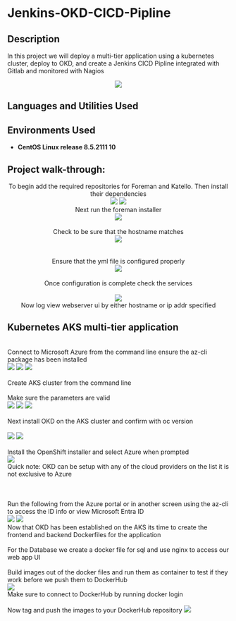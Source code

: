 # Jenkins-OKD-CICD-Pipline
<h2>Description</h2>
In this project we will deploy a multi-tier application using a kubernetes cluster, deploy to OKD, and create a Jenkins CICD Pipline integrated with Gitlab and monitored with Nagios 
<p align="center">
<img src="https://github.com/user-attachments/assets/6daaecae-75f4-40b4-ac1e-4ee0d789d18c"/>

<h2>Languages and Utilities Used</h2>



<h2>Environments Used </h2>

- <b>CentOS Linux release 8.5.2111
 10</b>

<h2>Project walk-through:</h2>
<p align="center">
 To begin add the required repositories for Foreman and Katello. Then install their dependencies  <br/>
<img src="https://github.com/user-attachments/assets/3c575f3e-b049-4253-b426-c32414c364cd"/>
 <img src="https://github.com/user-attachments/assets/1dcbe05e-ad71-42ba-b0a6-e898739b276c"/>
<br /> Next run the foreman installer <br/>
 <img src="https://github.com/user-attachments/assets/6897d7f4-1be5-4049-bc6f-c751fc62f3a2"/>
 <br /> 
 <br/> Check to be sure that the hostname matches <br/>
 <img src="https://github.com/user-attachments/assets/8b726cc7-de6d-42e1-8822-74fafd5feca9"/>
 <br />  
<br />
   <br/> Ensure that the yml file is configured properly  <br/> 
<img src="https://github.com/user-attachments/assets/9b72b69c-0fbb-4994-9301-b3e28d5b7422"/>
<br />
<br /> Once configuration is complete check the services <br/>
 <br/>
<img src="https://github.com/user-attachments/assets/83f466ef-e828-4a32-8a7c-834eaf5eaab2"/>
<br /> Now log view webserver ui by either hostname or ip addr specified <br/>
<h2> Kubernetes AKS multi-tier application </h2>
 <br /> Connect to Microsoft Azure from the command line ensure the az-cli package has been installed <br/>
 <img src="https://github.com/user-attachments/assets/4b20ed43-f3ca-406f-aa89-2ebc93fcbd08"/>
 <img src="https://github.com/user-attachments/assets/385d7272-2e53-4de1-b8af-c9d25be4b816"/>
 <img src="https://github.com/user-attachments/assets/56ae6689-94bf-45fa-966d-f2626931bec4"/>
 <br/>
 <br/> Create AKS cluster from the command line <br/> 
 <br/> Make sure the parameters are valid <br/>
 <img src="https://github.com/user-attachments/assets/1e6e60ef-200a-44ed-a54f-a3cf5c5a42ce"/>
 <img src="https://github.com/user-attachments/assets/e84a1931-985a-4b5f-9a22-b99f7dc7cc14"/>
 <img src="https://github.com/user-attachments/assets/23a92a6a-39b9-4661-8dea-cddac03a8a19"/>
<br/>
<br /> Next install OKD on the AKS cluster and confirm with oc version <br/>
 <br/>
<img src="https://github.com/user-attachments/assets/91dbc162-35e5-434e-95ea-2663a9d266c3"/>
 <img src="https://github.com/user-attachments/assets/648c3887-de5d-4386-bb8e-783e11b48459"/>
<br />
<br /> Install the OpenShift installer and select Azure when prompted   <br/> 
 <img src="https://github.com/user-attachments/assets/59d0086a-b972-4fe1-b1ee-933f756bd15a"/>
 <br/> Quick note: OKD can be setup with any of the cloud providers on the list it is not exclusive to Azure <br/>
 <br/>
 <br/>
 <br/> Run the following from the Azure portal or in another screen using the az-cli to access the ID info or view Microsoft Entra ID <br/>
 <img src="https://github.com/user-attachments/assets/12eab14d-9a6e-4e19-8137-86c9214b9bcd"/>
 <img src="https://github.com/user-attachments/assets/7a6e73e6-b889-4372-b656-26dbf03a3464"/>
<br/> Now that OKD has been established on the AKS its time to create the frontend and backend Dockerfiles for the application <br/>
 <br /> For the Database we create a docker file for sql and use nginx to access our web app UI  <br/>
 <br/> Build images out of the docker files and run them as container to test if they work before we push them to DockerHub <br/>
 <img src="https://github.com/user-attachments/assets/8ebda612-1a2d-4fe2-9e72-c7cc490a0600"/>
 <br/> Make sure to connect to DockerHub by running docker login <br/> 
 <br/> Now tag and push the images to your DockerHub repository 
 <img src="https://github.com/user-attachments/assets/4b8f074c-ff64-44a9-a0b2-41fb3a00fa21"/>
 <br/>
<img src=""/>
<br />
<br /> <br/> 
 <br/>
 <img src=""/>
<br/><br /> <br/>
 <br/>
<img src=""/>
<br />
<br /> <br/> 
 <br/>
 <img src=""/>
<br/><br /> <br/>
 <br/>
<img src=""/>
<br />
<br /> <br/> 
 <br/>
 <img src=""/>
<br/><br /> <br/>
 <br/>
<img src=""/>
<br />
<br /> <br/> 
 <br/>
 <img src=""/>
<br/><br /> <br/>
 <br/>
<img src=""/>
<br />
<br /> <br/> 
 <br/>
 <img src=""/>
<br/><br /> <br/>
 <br/>
<img src=""/>
<br />
<br /> <br/> 
 <br/>
 <img src=""/>
<br/><br /> <br/>
 <br/>
<img src=""/>
<br />
<br /> <br/> 
 <br/>
 <img src=""/>
<br/><br /> <br/>
 <br/>
<img src=""/>
<br />
<br /> <br/> 
 <br/>
 <img src=""/>
<br/><br /> <br/>
 <br/>
<img src=""/>
<br />
<br /> <br/> 
 <br/>
 <img src=""/>
<br/><br /> <br/>
 <br/>
<img src=""/>
<br />
<br /> <br/> 
 <br/>
 <img src=""/>
<br/><br /> <br/>
 <br/>
<img src=""/>
<br />
<br /> <br/> 
 <br/>
 <img src=""/>
<br/><br /> <br/>
 <br/>
<img src=""/>
<br />
<br /> <br/> 
 <br/>
 <img src=""/>
<br/><br /> <br/>
 <br/>
<img src=""/>
<br />
<br /> <br/> 
 <br/>
 <img src=""/>
<br/><br /> <br/>
 <br/>
<img src=""/>
<br />
<br /> <br/> 
 <br/>
 <img src=""/>
<br/><br /> <br/>
 <br/>
<img src=""/>
<br />
<br /> <br/> 
 <br/>
 <img src=""/>
<br/><br /> <br/>
 <br/>
<img src=""/>
<br />
<br /> <br/> 
 <br/>
 <img src=""/>
<br/><br /> <br/>
 <br/>
<img src=""/>
<br />
<br /> <br/> 
 <br/>
 <img src=""/>
<br/><br /> <br/>
 <br/>
<img src=""/>
<br />
<br /> <br/> 
 <br/>
 <img src=""/>
<br/><br /> <br/>
 <br/>
<img src=""/>
<br />
<br /> <br/> 
 <br/>
 <img src=""/>
<br/><br /> <br/>
 <br/>
<img src=""/>
<br />
<br /> <br/> 
 <br/>
 <img src=""/>
<br/><br /> <br/>
 <br/>
<img src=""/>
<br />
<br /> <br/> 
 <br/>
 <img src=""/>
<br/><br /> <br/>
 <br/>
<img src=""/>
<br />
<br /> <br/> 
 <br/>
 <img src=""/>
<br/><br /> <br/>
 <br/>
<img src=""/>
<br />
<br /> <br/> 
 <br/>
 <img src=""/>
<br/>
